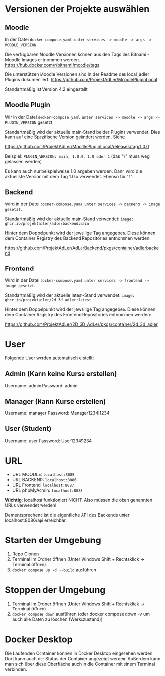 # Versionen der Projekte auswählen
## Moodle
In der Datei `docker-compose.yaml unter services -> moodle -> args -> MOODLE_VERSION`.

Die verfügbaren Moodle Versionen können aus den Tags des Bitnami - Moodle Images entnommen werden.
https://hub.docker.com/r/bitnami/moodle/tags

Die unterstützen Moodle Versionen sind in der Readme des local_adler Plugins dokumentiert.
https://github.com/ProjektAdLer/MoodlePluginLocal


Standartmäßig ist Version 4.2 eingestellt

## Moodle Plugin

Wir in der Datei `docker-compose.yaml unter services -> moodle -> args -> PLUGIN_VERSION` gesetzt.

Standartmäßig wird der aktuelle main-Stand beider Plugins verwendet.
Dies kann auf eine Spezifische Version geändert werden. Siehe:

https://github.com/ProjektAdLer/MoodlePluginLocal/releases/tag/1.0.0

Beispiel: `PLUGIN_VERSION: main, 1.0.0, 1.0 oder 1` (das "v" muss weg gelassen werden)

Es kann auch nur beispielweise 1.0 angeben werden. Dann wird die aktuellste Version mit dem Tag 1.0.x verwendet. Ebenso für "1".

## Backend
Wird in der Datei `docker-compose.yaml unter services -> backend -> image gesetzt`.

Standartmäßig wird der aktuelle main-Stand verwendet: `image: ghcr.io/projektadler/adlerbackend:main`

Hinter dem Doppelpunkt wird der jeweilige Tag angegeben. Diese können dem Container Registry des Backend Repositories entnommen werden:

https://github.com/ProjektAdLer/AdLerBackend/pkgs/container/adlerbackend

## Frontend
Wird in der Datei `docker-compose.yaml unter services -> frontend -> image gesetzt`.

Standartmäßig wird der aktuelle latest-Stand verwendet: `image: ghcr.io/projektadler/2d_3d_adler:latest`

Hinter dem Doppelpunkt wird der jeweilige Tag angegeben. Diese können dem Container Registry des Frontend Repositories entnommen werden:

https://github.com/ProjektAdLer/2D_3D_AdLer/pkgs/container/2d_3d_adler

# User
Folgende User werden automatisch erstellt:
## Admin (Kann keine Kurse erstellen)
Username: admin
Password: admin

## Manager (Kann Kurse erstellen)
Username: manager
Password: Manager1234!1234

## User (Student)
Username: user
Password: User1234!1234

# URL
- URL MOODLE: `localhost:8085`
- URL BACKEND: `localhost:8086`
- URL Frontend: `localhost:8087`
- URL phpMyAdmin: `localhost:8088`

**Wichtig**: localhost funktioniert NICHT. Also müssen die oben genannten URLs verwendet werden!

Dementsprechend ist die eigentliche API des Backends unter localhost:8086/api erreichbar.

# Starten der Umgebung
1. Repo Clonen
2. Terminal im Ordner öffnen (Unter Windows Shift + Rechtsklick -> Terminal öffnen)
3. `docker compose up -d --build` ausführen

# Stoppen der Umgebung
1. Terminal im Ordner öffnen (Unter Windows Shift + Rechtsklick -> Terminal öffnen)
2. `docker compose down` ausführen (oder docker compose down -v um auch alle Daten zu löschen (Werkszustand))


# Docker Desktop
Die Laufenden Container können in Docker Desktop eingesehen werden. Dort kann auch der Status der Container angezeigt werden. Außerdem kann man sich über diese Oberfläche auch in die Container mit einem Terminal verbinden.